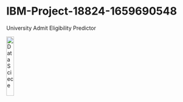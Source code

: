 # IBM-Project-18824-1659690548
University Admit Eligibility Predictor

<img src= "https://user-images.githubusercontent.com/76608039/193860324-bd346bd4-74dd-4f3f-9492-75ef5a0b3118.jpg"  alt= "Data Sciece" width= "20%" >
